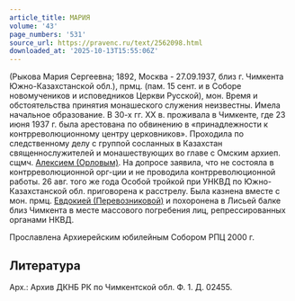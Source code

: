```yaml
---
article_title: МАРИЯ
volume: '43'
page_numbers: '531'
source_url: https://pravenc.ru/text/2562098.html
downloaded_at: '2025-10-13T15:55:06Z'
---
```


(Рыкова Мария Сергеевна; 1892, Москва - 27.09.1937, близ г. Чимкента Южно-Казахстанской обл.), прмц. (пам. 15 сент. и в Соборе новомучеников и исповедников Церкви Русской), мон. Время и обстоятельства принятия монашеского служения неизвестны. Имела начальное образование. В 30-х гг. ХХ в. проживала в Чимкенте, где 23 июня 1937 г. была арестована по обвинению в «принадлежности к контрреволюционному центру церковников». Проходила по следственному делу с группой сосланных в Казахстан священнослужителей и монашествующих во главе с Омским архиеп. сщмч. [Алексием (Орловым)](<https://pravenc.ru/text/Алексием (Орловым).html>). На допросе заявила, что не состояла в контрреволюционной орг-ции и не проводила контрреволюционной работы. 26 авг. того же года Особой тройкой при УНКВД по Южно-Казахстанской обл. приговорена к расстрелу. Была казнена вместе с мон. прмц. [Евдокией (Перевозниковой)](<https://pravenc.ru/text/Евдокией (Перевозниковой).html>) и похоронена в Лисьей балке близ Чимкента в месте массового погребения лиц, репрессированных органами НКВД.

Прославлена Архиерейским юбилейным Собором РПЦ 2000 г.

## Литература

Арх.: Архив ДКНБ РК по Чимкентской обл. Ф. 1. Д. 02455.
